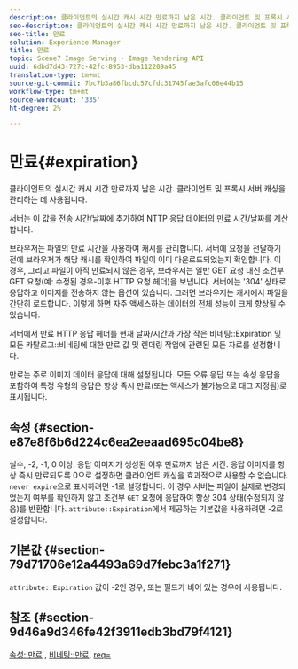 ```yaml
---
description: 클라이언트의 실시간 캐시 시간 만료까지 남은 시간. 클라이언트 및 프록시 서버 캐싱을 관리하는 데 사용됩니다.
seo-description: 클라이언트의 실시간 캐시 시간 만료까지 남은 시간. 클라이언트 및 프록시 서버 캐싱을 관리하는 데 사용됩니다.
seo-title: 만료
solution: Experience Manager
title: 만료
topic: Scene7 Image Serving - Image Rendering API
uuid: 6dbd7d43-727c-42fc-8953-dba112209a45
translation-type: tm+mt
source-git-commit: 7bc7b3a86fbcdc57cfdc31745fae3afc06e44b15
workflow-type: tm+mt
source-wordcount: '335'
ht-degree: 2%

---
```



# 만료{#expiration}

클라이언트의 실시간 캐시 시간 만료까지 남은 시간. 클라이언트 및 프록시 서버 캐싱을 관리하는 데 사용됩니다.

서버는 이 값을 전송 시간/날짜에 추가하여 NTTP 응답 데이터의 만료 시간/날짜를 계산합니다.

브라우저는 파일의 만료 시간을 사용하여 캐시를 관리합니다. 서버에 요청을 전달하기 전에 브라우저가 해당 캐시를 확인하여 파일이 이미 다운로드되었는지 확인합니다. 이 경우, 그리고 파일이 아직 만료되지 않은 경우, 브라우저는 일반 GET 요청 대신 조건부 GET 요청(예: 수정된 경우-이후 HTTP 요청 헤더)을 보냅니다. 서버에는 &#39;304&#39; 상태로 응답하고 이미지를 전송하지 않는 옵션이 있습니다. 그러면 브라우저는 캐시에서 파일을 간단히 로드합니다. 이렇게 하면 자주 액세스하는 데이터의 전체 성능이 크게 향상될 수 있습니다.

서버에서 만료 HTTP 응답 헤더를 현재 날짜/시간과 가장 작은 비네팅::Expiration 및 모든 카탈로그::비네팅에 대한 만료 값 및 렌더링 작업에 관련된 모든 자료를 설정합니다.

만료는 주로 이미지 데이터 응답에 대해 설정됩니다. 모든 오류 응답 또는 속성 응답을 포함하여 특정 유형의 응답은 항상 즉시 만료(또는 액세스가 불가능으로 태그 지정됨)로 표시됩니다.

## 속성 {#section-e87e8f6b6d224c6ea2eeaad695c04be8}

실수, -2, -1, 0 이상. 응답 이미지가 생성된 이후 만료까지 남은 시간. 응답 이미지를 항상 즉시 만료되도록 0으로 설정하면 클라이언트 캐싱을 효과적으로 사용할 수 없습니다. `never expire`으로 표시하려면 -1로 설정합니다. 이 경우 서버는 파일이 실제로 변경되었는지 여부를 확인하지 않고 조건부 `GET` 요청에 응답하여 항상 304 상태(수정되지 않음)를 반환합니다. `attribute::Expiration`에서 제공하는 기본값을 사용하려면 -2로 설정합니다.

## 기본값 {#section-79d71706e12a4493a69d7febc3a1f271}

`attribute::Expiration` 값이 -2인 경우, 또는 필드가 비어 있는 경우에 사용됩니다.

## 참조 {#section-9d46a9d346fe42f3911edb3bd79f4121}

[속성::만료](../../../../../ir-api/material-cat/image-rendering-api-ref/c-ir-material-catalog/c-ir-attributes-reference/r-ir-expiration.md#reference-0f68ad8199c64bd4bc8d27dd78b7d996) ,  [비네팅::만료](../../../../../ir-api/material-cat/image-rendering-api-ref/c-ir-material-catalog/c-ir-vignette-map-reference/r-ir-expiration-vignette.md#reference-df80829da93e4c0ab3f97a1792d9c74c),  [req=](../../../../../ir-api/http-protocol/image-rendering-api-ref/c-ir-http-protocol-ref/c-ir-http-protocol-command-reference/r-ir-req.md#reference-792b1a663fb64261bd2de2a209b847fb)
